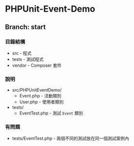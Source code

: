 PHPUnit-Event-Demo
==================

## Branch: start 

### 目錄結構
* src - 程式
* tests - 測試程式
* vendor - Composer 套件

### 說明

* src/PHPUnitEventDemo/
    * Event.php - 活動類別
    * User.php - 使用者類別
* tests/
    * EventTest.php - 測試 `Event` 類別

### 有問題
* tests/EventTest.php - 兩個不同的測試放在同一個測試案例內

